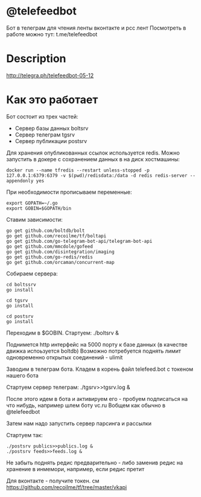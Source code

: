 # @telefeedbot

Бот в телеграм для чтения ленты вконтакте и рсс лент
Посмотреть в работе можно тут: t.me/telefeedbot

# Description
http://telegra.ph/telefeedbot-05-12


# Как это работает

Бот состоит из трех частей:
 - Сервер базы данных boltsrv
 - Сервер телеграм tgsrv
 - Сервер публикации postsrv

Для хранения опубликованных ссылок используется redis. Можно запустить в докере с сохранением данных в на диск хостмашины:
```
docker run --name tfredis --restart unless-stopped -p 127.0.0.1:6379:6379 -v $(pwd)/redisdata:/data -d redis redis-server --appendonly yes
```

При необходимости прописываем переменные:
```
export GOPATH=~/.go
export GOBIN=$GOPATH/bin
```

Ставим зависимости:
```
go get github.com/boltdb/bolt
go get github.com/recoilme/tf/boltapi
go get github.com/go-telegram-bot-api/telegram-bot-api
go get github.com/mmcdole/gofeed
go get github.com/disintegration/imaging
go get github.com/go-redis/redis
go get github.com/orcaman/concurrent-map
```

Собираем сервера:

```
cd boltssrv
go install

cd tgsrv 
go install

cd postsrv 
go install
```

Переходим в $GOBIN.
Стартуем: ./boltsrv &

Поднимется http интерфейс на 5000 порту к базе данных (в качестве движка испоьзуется boltdb)
Возможно потребуется поднять лимит одновременно открытых соединений - ulimit


Заводим в телеграм бота.
Кладем в корень файл telefeed.bot c токеном нашего бота

Стартуем сервер телеграм: ./tgsrv>>tgsrv.log &

После этого идем в бота и активируем его - пробуем подписаться на что нибудь, например шлем боту vc.ru
Вобщем как обычно в @telefeedbot


Затем нам надо запустить сервер парсинга и рассылки

Стартуем  так: 
```
./postsrv publics>>publics.log &
./postsrv feeds>>feeds.log &
```
Не забыть поднять редис предварительно - либо заменив редис на хранение в инмемори, например, если редис претит

Для вконтакте - получите токен. см https://github.com/recoilme/tf/tree/master/vkapi
